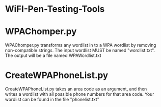 # WiFI-Pen-Testing-Tools

# WPAChomper.py 
WPAChomper.py transforms any wordlist in to a WPA wordlist by removing non-compatible strings. The input wordlist MUST be named "wordlist.txt". The output will be a file named WPAWordlist.txt

# CreateWPAPhoneList.py
CreateWPAPhoneList.py takes an area code as an argument, and then writes a wordlist with all possible phone numbers for that area code. Your wordlist can be found in the file "phonelist.txt"

